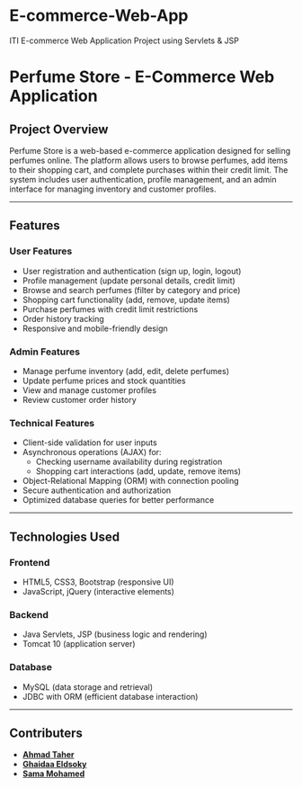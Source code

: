 # E-commerce-Web-App
ITI E-commerce Web Application Project using Servlets &amp; JSP
# Perfume Store - E-Commerce Web Application  

## Project Overview  
Perfume Store is a web-based e-commerce application designed for selling perfumes online. The platform allows users to browse perfumes, add items to their shopping cart, and complete purchases within their credit limit. The system includes user authentication, profile management, and an admin interface for managing inventory and customer profiles.  

---

## Features  

### User Features  
- User registration and authentication (sign up, login, logout)  
- Profile management (update personal details, credit limit)  
- Browse and search perfumes (filter by category and price)  
- Shopping cart functionality (add, remove, update items)  
- Purchase perfumes with credit limit restrictions  
- Order history tracking  
- Responsive and mobile-friendly design  

### Admin Features  
- Manage perfume inventory (add, edit, delete perfumes)  
- Update perfume prices and stock quantities  
- View and manage customer profiles  
- Review customer order history  

### Technical Features  
- Client-side validation for user inputs  
- Asynchronous operations (AJAX) for:  
  - Checking username availability during registration  
  - Shopping cart interactions (add, update, remove items)  
- Object-Relational Mapping (ORM) with connection pooling  
- Secure authentication and authorization  
- Optimized database queries for better performance  

---

## Technologies Used  

### Frontend  
- HTML5, CSS3, Bootstrap (responsive UI)  
- JavaScript, jQuery (interactive elements)  

### Backend  
- Java Servlets, JSP (business logic and rendering)  
- Tomcat 10 (application server)  

### Database  
- MySQL (data storage and retrieval)  
- JDBC with ORM (efficient database interaction)

---

## Contributers
- [**Ahmad Taher**](https://github.com/AhmadTaher1)  
- [**Ghaidaa Eldsoky**](https://github.com/ghaidaaeldsoky)  
- [**Sama Mohamed**](https://github.com/sama-kamel2462)
